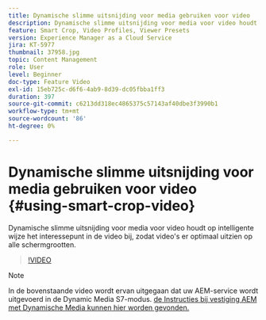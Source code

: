```yaml
---
title: Dynamische slimme uitsnijding voor media gebruiken voor video
description: Dynamische slimme uitsnijding voor media voor video houdt op intelligente wijze het interessepunt in de video bij, zodat video's er optimaal uitzien op alle schermgrootten.
feature: Smart Crop, Video Profiles, Viewer Presets
version: Experience Manager as a Cloud Service
jira: KT-5977
thumbnail: 37958.jpg
topic: Content Management
role: User
level: Beginner
doc-type: Feature Video
exl-id: 15eb725c-d6f6-4ab9-8d39-dc05fbba1ff3
duration: 397
source-git-commit: c6213dd318ec4865375c57143af40dbe3f3990b1
workflow-type: tm+mt
source-wordcount: '86'
ht-degree: 0%

---
```


# Dynamische slimme uitsnijding voor media gebruiken voor video {#using-smart-crop-video}

Dynamische slimme uitsnijding voor media voor video houdt op intelligente wijze het interessepunt in de video bij, zodat video&#39;s er optimaal uitzien op alle schermgrootten.

>[!VIDEO](https://video.tv.adobe.com/v/37958?quality=12&learn=on)

>[!NOTE]
>
>In de bovenstaande video wordt ervan uitgegaan dat uw AEM-service wordt uitgevoerd in de Dynamic Media S7-modus. [&#x200B; de Instructies bij vestiging AEM met Dynamische Media kunnen hier worden gevonden.](https://experienceleague.adobe.com/docs/experience-manager-cloud-service/assets/dynamicmedia/config-dm.html?lang=nl-NL)
